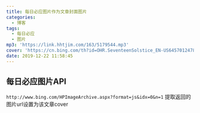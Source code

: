 ```yaml
---
title: 每日必应图片作为文章封面图片
categories:
  - 博客
tags:
  - 每日必应
  - 图片
mp3: 'https://link.hhtjim.com/163/5179544.mp3'
cover: 'https://cn.bing.com/th?id=OHR.SeventeenSolstice_EN-US6457012478_1920x1080.jpg'
date: 2019-12-22 11:58:45
---
```

## 每日必应图片API
`http://www.bing.com/HPImageArchive.aspx?format=js&idx=0&n=1`
提取返回的图片url设置为该文章cover